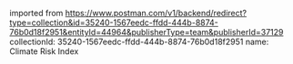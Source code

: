 imported from https://www.postman.com/v1/backend/redirect?type=collection&id=35240-1567eedc-ffdd-444b-8874-76b0d18f2951&entityId=44964&publisherType=team&publisherId=37129
collectionId: 35240-1567eedc-ffdd-444b-8874-76b0d18f2951
name: Climate Risk Index